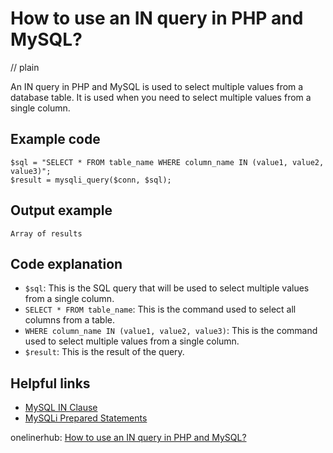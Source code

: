 # How to use an IN query in PHP and MySQL?
// plain

An IN query in PHP and MySQL is used to select multiple values from a database table. It is used when you need to select multiple values from a single column.

## Example code

```
$sql = "SELECT * FROM table_name WHERE column_name IN (value1, value2, value3)";
$result = mysqli_query($conn, $sql);
```

## Output example

```
Array of results
```

## Code explanation

- `$sql`: This is the SQL query that will be used to select multiple values from a single column.
- `SELECT * FROM table_name`: This is the command used to select all columns from a table.
- `WHERE column_name IN (value1, value2, value3)`: This is the command used to select multiple values from a single column.
- `$result`: This is the result of the query.

## Helpful links
- [MySQL IN Clause](https://www.w3schools.com/sql/sql_in.asp)
- [MySQLi Prepared Statements](https://www.php.net/manual/en/mysqli.quickstart.prepared-statements.php)

onelinerhub: [How to use an IN query in PHP and MySQL?](https://onelinerhub.com/php-mysql/how-to-use-an-in-query-in-php-and-mysql)